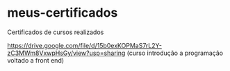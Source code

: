 # meus-certificados
Certificados de cursos realizados 

https://drive.google.com/file/d/15b0exKOPMaS7rL2Y-zC3MWm8VxwpHsGy/view?usp=sharing (curso introdução a programação voltado a front end)

